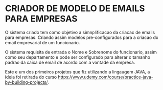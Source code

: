 # CRIADOR DE MODELO DE EMAILS PARA EMPRESAS

O sistema criado tem como objetivo a simnplificacao da criacao de emails para empresas.
Criando assim modelos pre-configurados para a criacao do email empresarial de um funcionario.

O sistema requisita de entrada o Nome e Sobrenome do funcionario, assim como seu departamento
e pode ser configurado para alterar o tamanho padrao da caixa de email de acordo com a vontade
da empresa.

Este e um dos primeiros projetos que fiz utilizando a lingaugem JAVA, a ideia foi retirada do
curso https://www.udemy.com/course/practice-java-by-building-projects/.
